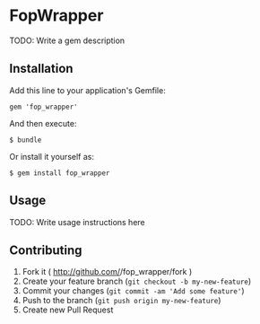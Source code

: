 # FopWrapper

TODO: Write a gem description

## Installation

Add this line to your application's Gemfile:

    gem 'fop_wrapper'

And then execute:

    $ bundle

Or install it yourself as:

    $ gem install fop_wrapper

## Usage

TODO: Write usage instructions here

## Contributing

1. Fork it ( http://github.com/<my-github-username>/fop_wrapper/fork )
2. Create your feature branch (`git checkout -b my-new-feature`)
3. Commit your changes (`git commit -am 'Add some feature'`)
4. Push to the branch (`git push origin my-new-feature`)
5. Create new Pull Request
